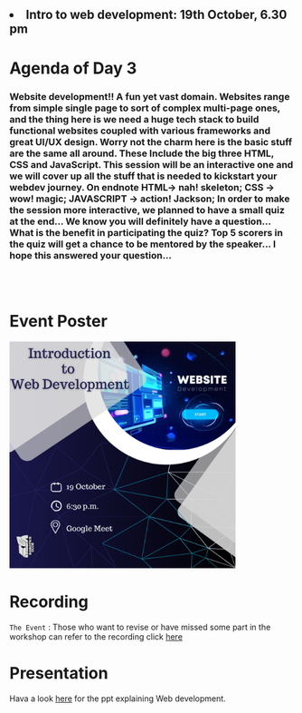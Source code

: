 <h2><li>Intro to web development: 19th October, 6.30 pm</h2>

<h1>Agenda of Day 3</h1>
<h3>Website development!! A fun yet vast domain. Websites range from simple single page to sort of complex multi-page ones, and the thing here is we need a huge tech stack to build functional websites coupled with various frameworks and great UI/UX design.
Worry not the charm here is the basic stuff are the same all around. These Include the big three HTML, CSS and JavaScript.
This session will be an interactive one and we will cover up all the stuff that is needed to kickstart your webdev journey.
On endnote HTML→ nah! skeleton; CSS → wow! magic; JAVASCRIPT → action! Jackson;
In order to make the session more interactive, we planned to have a small quiz at the end... 
We know you will definitely have a question... What is the benefit in participating the quiz? 
Top 5 scorers in the quiz will get a chance to be mentored by the speaker... 
I hope this answered your question... 

 </h3>

<br>
<br>

# Event Poster

<img src="poster.png" alt="poster" style="width:400px;"/>

# Recording

`The Event` : 
Those who want to revise or have missed some part in the workshop can refer to the recording click [here](https://drive.google.com/file/d/1bHxKC_I3l_vAOwnXceiIcOZ6rXtPegIy/view?usp=sharing)



# Presentation

Hava a look [here](https://www.canva.com/design/DAEs0TQ-KvY/gn1PvwLLcoXWjkmkKsHzDA/view?utm_content=DAEs0TQ-KvY&utm_campaign=designshare&utm_medium=link&utm_source=sharebutton) for the ppt explaining Web development.